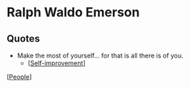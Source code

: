 # Ralph Waldo Emerson

## Quotes

- Make the most of yourself... for that is all there is of you.
  - [[Self-improvement]]

[[People]]

[//begin]: # "Autogenerated link references for markdown compatibility"
[self-improvement]: self-improvement "Self Improvement"
[people]: people "People"
[//end]: # "Autogenerated link references"
